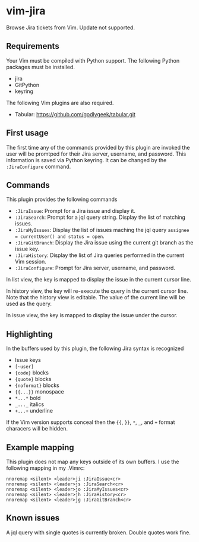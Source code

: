 # vim-jira

Browse Jira tickets from Vim.  Update not supported.

## Requirements

Your Vim must be compiled with Python support.  The following Python packages
must be installed.
* jira
* GitPython
* keyring

The following Vim plugins are also required.
* Tabular: https://github.com/godlygeek/tabular.git

## First usage

The first time any of the commands provided by this plugin are invoked the
user will be promtped for their Jira server, username, and password.  This
information is saved via Python keyring.  It can be changed by the
`:JiraConfigure` command.

## Commands

This plugin provides the following commands

* `:JiraIssue`: Prompt for a Jira issue and display it.
* `:JiraSearch`: Prompt for a jql query string.  Display the list of matching issues.
* `:JiraMyIssues`: Display the list of issues maching the jql query `assignee = currentUser() and status = open`.
* `:JiraGitBranch`: Display the Jira issue using the current git branch as the issue key.
* `:JiraHistory`: Display the list of Jira queries performed in the current Vim session.
* `:JiraConfigure`: Prompt for Jira server, username, and password.

In list view, the <cr> key is mapped to display the issue in the current
cursor line.

In history view, the <cr> key will re-execute the query in the current cursor
line.  Note that the history view is editable.  The value of the current line
will be used as the query.

In issue view, the <cr> key is mapped to display the issue under the cursor.

## Highlighting

In the buffers used by this plugin, the following Jira syntax is recognized

* Issue keys
* `[~user]`
* `{code}` blocks
* `{quote}` blocks
* `{noformat}` blocks
* `{{...}}` monospace
* `*...*` bold
* `_..._` italics
* `+...+` underline

If the Vim version supports conceal then the `{{`, `}}`, `*`, `_`, and `+`
format characers will be hidden.

## Example mapping

This plugin does not map any keys outside of its own buffers.  I use the
following mapping in my .Vimrc:

    nnoremap <silent> <leader>ji :JiraIssue<cr>
    nnoremap <silent> <leader>js :JiraSearch<cr>
    nnoremap <silent> <leader>jo :JiraMyIssues<cr>
    nnoremap <silent> <leader>jh :JiraHistory<cr>
    nnoremap <silent> <leader>jg :JiraGitBranch<cr>

## Known issues

A jql query with single quotes is currently broken.  Double quotes work fine.

